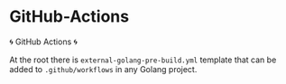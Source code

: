 # GitHub-Actions
🌀 GitHub Actions 🌀

At the root there is `external-golang-pre-build.yml` template that can be added to `.github/workflows` in any Golang project.
